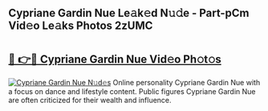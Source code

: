 ## Cypriane Gardin Nue Le𝚊k𝚎d N𝚞𝚍e - Part-pCm Vid𝚎o Le𝚊ks Photos 2zUMC

# <h2><a href="http://fbadaxn.evod.top/?m=Cypriane+Gardin+Nue">🔗 👉🔴 Cypriane Gardin Nue Vid𝚎o Ph𝚘t𝚘s</a></h2>

[![Cypriane Gardin Nue N𝚞d𝚎s](https://i.imgur.com/8V9OHl7.gif)](http://fbadaxn.evod.top/?m=Cypriane+Gardin+Nue)
Online personality Cypriane Gardin Nue with a focus on dance and lifestyle content. Public figures Cypriane Gardin Nue are often criticized for their wealth and influence. 
